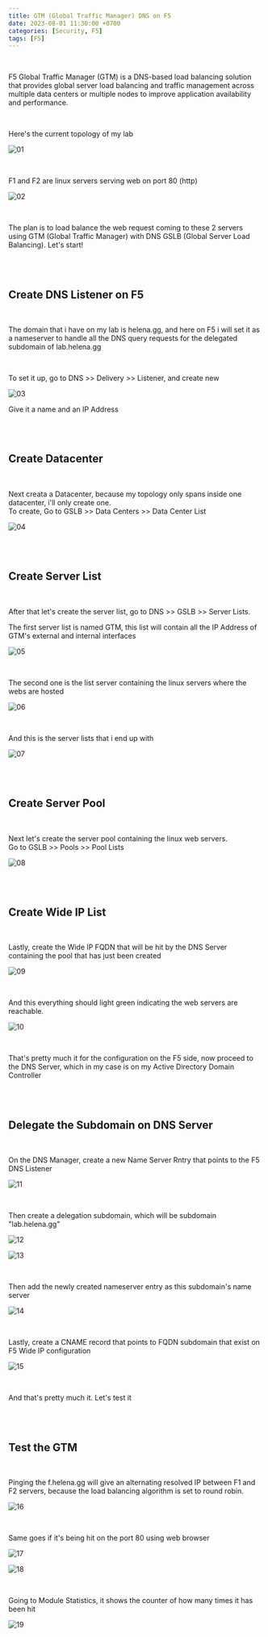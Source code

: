 ```yaml
---
title: GTM (Global Traffic Manager) DNS on F5
date: 2023-08-01 11:30:00 +0700
categories: [Security, F5]
tags: [F5]
---
```


<br>

F5 Global Traffic Manager (GTM) is a DNS-based load balancing solution that provides global server load balancing and traffic management across multiple data centers or multiple nodes to improve application availability and performance.

<br>

Here's the current topology of my lab

![01](/static/2023-08-01-f5-gtm/01.png)

<br>

F1 and F2 are linux servers serving web on port 80 (http)

![02](/static/2023-08-01-f5-gtm/02.png)

<br>

The plan is to load balance the web request coming to these 2 servers using GTM (Global Traffic Manager) with DNS GSLB (Global Server Load Balancing). Let's start!

<br>
<br>

## Create DNS Listener on F5

<br>

The domain that i have on my lab is helena.gg, and here on F5 i will set it as a nameserver to handle all the DNS query requests for the delegated subdomain of lab.helena.gg 

<br>

To set it up, go to DNS >> Delivery >> Listener, and create new

![03](/static/2023-08-01-f5-gtm/03.png)

Give it a name and an IP Address 


<br>
<br>

## Create Datacenter

<br>

Next creata a Datacenter, because my topology only spans inside one datacenter, i'll only create one. <br>
To create, Go to GSLB >> Data Centers >> Data Center List


![04](/static/2023-08-01-f5-gtm/04.png)


<br>
<br>

## Create Server List

<br>

After that let's create the server list, go to DNS >> GSLB >> Server Lists.

The first server list is named GTM, this list will contain all the IP Address of GTM's external and internal interfaces

![05](/static/2023-08-01-f5-gtm/05.png)

<br>

The second one is the list server containing the linux servers where the webs are hosted

![06](/static/2023-08-01-f5-gtm/06.png)

<br>

And this is the server lists that i end up with

![07](/static/2023-08-01-f5-gtm/07.png)

<br>
<br>

## Create Server Pool

<br>

Next let's create the server pool containing the linux web servers. <br>
Go to GSLB >> Pools >> Pool Lists

![08](/static/2023-08-01-f5-gtm/08.png)

<br>
<br>

## Create Wide IP List

<br>

Lastly, create the Wide IP FQDN that will be hit by the DNS Server containing the pool that has just been created


![09](/static/2023-08-01-f5-gtm/09.png)

<br>

And this everything should light green indicating the web servers are reachable.

![10](/static/2023-08-01-f5-gtm/10.png)


<br>

That's pretty much it for the configuration on the F5 side, now proceed to the DNS Server, which in my case is on my Active Directory Domain Controller 

<br>
<br>


## Delegate the Subdomain on DNS Server

<br>

On the DNS Manager, create a new Name Server Rntry that points to the F5 DNS Listener

![11](/static/2023-08-01-f5-gtm/11.png)

<br>

Then create a delegation subdomain, which will be subdomain "lab.helena.gg"

![12](/static/2023-08-01-f5-gtm/12.png)

![13](/static/2023-08-01-f5-gtm/13.png)

<br>

Then add the newly created nameserver entry as this subdomain's name server

![14](/static/2023-08-01-f5-gtm/14.png)

<br>

Lastly, create a CNAME record that points to FQDN subdomain that exist on F5 Wide IP configuration

![15](/static/2023-08-01-f5-gtm/15.png)

<br>

And that's pretty much it. Let's test it

<br>
<br>


## Test the GTM

<br>

Pinging the f.helena.gg will give an alternating resolved IP between F1 and F2 servers, because the load balancing algorithm is set to round robin.

![16](/static/2023-08-01-f5-gtm/16.png)

<br>

Same goes if it's being hit on the port 80 using web browser

![17](/static/2023-08-01-f5-gtm/17.png)

![18](/static/2023-08-01-f5-gtm/18.png)

<br>

Going to Module Statistics, it shows the counter of how many times it has been hit

![19](/static/2023-08-01-f5-gtm/19.png)


<br>